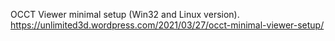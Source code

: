 OCCT Viewer minimal setup (Win32 and Linux version).<br>
https://unlimited3d.wordpress.com/2021/03/27/occt-minimal-viewer-setup/

